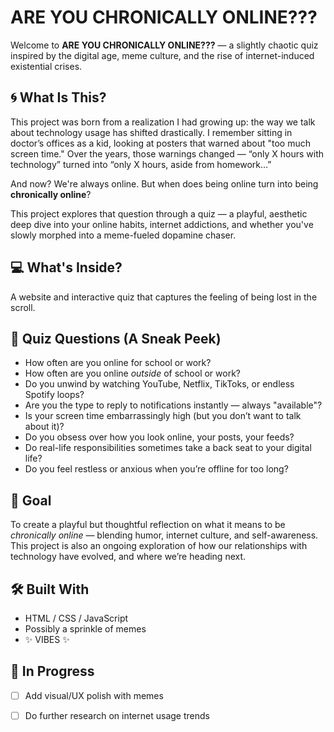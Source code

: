 # ARE YOU CHRONICALLY ONLINE???

Welcome to **ARE YOU CHRONICALLY ONLINE???** — a slightly chaotic quiz inspired by the digital age, meme culture, and the rise of internet-induced existential crises.

## 🌀 What Is This?

This project was born from a realization I had growing up: the way we talk about technology usage has shifted drastically. I remember sitting in doctor’s offices as a kid, looking at posters that warned about "too much screen time." Over the years, those warnings changed — “only X hours with technology” turned into “only X hours, aside from homework…”

And now? We're always online. But when does being online turn into being **chronically online**?

This project explores that question through a quiz — a playful, aesthetic deep dive into your online habits, internet addictions, and whether you've slowly morphed into a meme-fueled dopamine chaser.

## 💻 What's Inside?

A website and interactive quiz that captures the feeling of being lost in the scroll. 

## 🧠 Quiz Questions (A Sneak Peek)

- How often are you online for school or work?
- How often are you online *outside* of school or work?
- Do you unwind by watching YouTube, Netflix, TikToks, or endless Spotify loops?
- Are you the type to reply to notifications instantly — always "available"?
- Is your screen time embarrassingly high (but you don’t want to talk about it)?
- Do you obsess over how you look online, your posts, your feeds?
- Do real-life responsibilities sometimes take a back seat to your digital life?
- Do you feel restless or anxious when you’re offline for too long?

## 🎯 Goal

To create a playful but thoughtful reflection on what it means to be *chronically online* — blending humor, internet culture, and self-awareness. This project is also an ongoing exploration of how our relationships with technology have evolved, and where we’re heading next.

## 🛠️ Built With

- HTML / CSS / JavaScript
- Possibly a sprinkle of memes
- ✨ VIBES ✨

## 🚧 In Progress

- [ ] Add visual/UX polish with memes
- [ ] Do further research on internet usage trends



